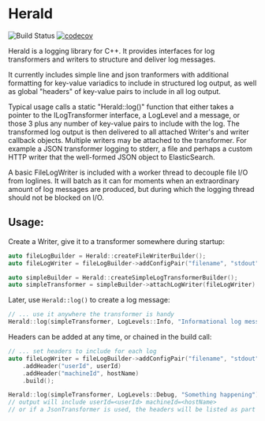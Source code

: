# Herald
![Build Status](https://github.com/Justin-Randall/herald/actions/workflows/cmake-multi-platform.yml/badge.svg) [![codecov](https://codecov.io/github/Justin-Randall/herald/graph/badge.svg?token=4HYUF98OJ4)](https://codecov.io/github/Justin-Randall/herald)


Herald is a logging library for C++. It provides interfaces for log transformers and writers to structure and deliver log messages.

It currently includes simple line and json tranformers with additional formatting for key-value variadics to include in structured log output, as well as global "headers" of key-value pairs to include in all log output.

Typical usage calls a static "Herald::log()" function that either takes a pointer to the ILogTransformer interface, a LogLevel and a message, or those 3 plus any number of key-value pairs to include with the log. The transformed log output is then delivered to all attached Writer's and writer callback objects. Multiple writers may be attached to the transformer. For example a JSON transformer logging to stderr, a file and perhaps a custom HTTP writer that the well-formed JSON object to ElasticSearch.

A basic FileLogWriter is included with a worker thread to decouple file I/O from loglines. It will batch as it can for moments when an extraordinary amount of log messages are produced, but during which the logging thread should not be blocked on I/O. 

## Usage:

Create a Writer, give it to a transformer somewhere during startup:

```cpp
auto fileLogBuilder = Herald::createFileWriterBuilder();
auto fileLogWriter = fileLogBuilder->addConfigPair("filename", "stdout").build();

auto simpleBuilder = Herald::createSimpleLogTransformerBuilder();
auto simpleTransformer = simpleBuilder->attachLogWriter(fileLogWriter).build();
```

Later, use `Herald::log()` to create a log message:

```cpp
// ... use it anywhere the transformer is handy
Herald::log(simpleTransformer, LogLevels::Info, "Informational log message");
```

Headers can be added at any time, or chained in the build call:

```cpp
// ... set headers to include for each log
auto fileLogWriter = fileLogBuilder->addConfigPair("filename", "stdout")
	.addHeader("userId", userId)
	.addHeader("machineId", hostName)
	.build();

Herald::log(simpleTransformer, LogLevels::Debug, "Something happening");
// output will include userId=<userId> machineId=<hostName>
// or if a JsonTransformer is used, the headers will be listed as part of the well-formed json, suitable for ingestion by endpoints like ElasticSearch
```
